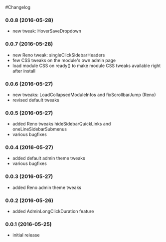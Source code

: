 #Changelog


### 0.0.8 (2016-05-28)

- new tweak: HoverSaveDropdown



### 0.0.7 (2016-05-28)

- new Reno tweak: singleClickSidebarHeaders
- few CSS tweaks on the module's own admin page
- load module CSS on ready() to make module CSS tweaks available right after install


### 0.0.6 (2016-05-27)

- new tweaks: LoadCollapsedModuleInfos and fixScrollbarJump (Reno)
- revised default tweaks


### 0.0.5 (2016-05-27)

- added Reno tweaks hideSidebarQuickLinks and oneLineSidebarSubmenus
- various bugfixes


### 0.0.4 (2016-05-27)

- added default admin theme tweaks
- various bugfixes


### 0.0.3 (2016-05-27)

- added Reno admin theme tweaks


### 0.0.2 (2016-05-26)

- added AdminLongClickDuration feature


### 0.0.1 (2016-05-25)

- initial release